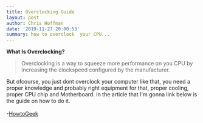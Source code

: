 ```yaml
---
title: Overclocking Guide
layout: post
author: Chris Hoffman
date: '2019-11-27 20:00:53'
summary: how to overclock  your CPU...
---
```


**What Is Overclocking?**
> Overclocking is a way to squeeze more performance on you CPU by increasing the clockspeed configured by the manufacturer.

But ofcourse, you just dont overclock your computer like that, you need a proper knowledge and probably right equipment for that, proper cooling, proper CPU chip and Motherboard. In the article that I'm gonna link below is the guide on how to do it.
<br/>
<br/>
-[HowtoGeek](https://www.howtogeek.com/165064/what-is-overclocking-the-absolute-beginners-guide-to-understanding-how-geeks-speed-up-their-pcs/)